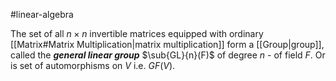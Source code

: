 #linear-algebra 

The set of all $n \times n$ invertible matrices equipped with ordinary [[Matrix#Matrix Multiplication|matrix multiplication]] form a [[Group|group]], called the ***general linear group*** $\sub{GL}{n}(F)$ of degree $n$ - of field $F$. Or is set of automorphisms on $V$ i.e. $GF(V)$.

